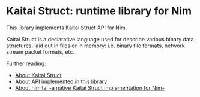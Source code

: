 # Kaitai Struct: runtime library for Nim

This library implements Kaitai Struct API for Nim.

Kaitai Struct is a declarative language used for describe various binary
data structures, laid out in files or in memory: i.e. binary file
formats, network stream packet formats, etc.

Further reading:

* [About Kaitai Struct](http://kaitai.io/)
* [About API implemented in this library](http://doc.kaitai.io/stream_api.html)
* [About nimitai -a native Kaitai Struct implementation for Nim-](https://github.com/sealmove/nimitai)
